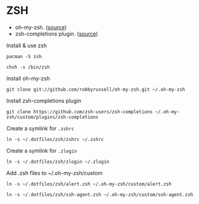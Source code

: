 # ZSH

*   oh-my-zsh. ([source][1])
*   zsh-completions plugin. ([source][2])

Install & use zsh

`pacman -S zsh`

`chsh -s /bin/zsh`

Install oh-my-zsh

`git clone git://github.com/robbyrussell/oh-my-zsh.git ~/.oh-my-zsh`

Install zsh-completions plugin

`git clone https://github.com/zsh-users/zsh-completions
 ~/.oh-my-zsh/custom/plugins/zsh-completions`

Create a symlink for `.zshrc`

`ln -s ~/.dotfiles/zsh/zshrc ~/.zshrc`

Create a symlink for `.zlogin`

`ln -s ~/.dotfiles/zsh/zlogin ~/.zlogin`

Add .zsh files to ~/.oh-my-zsh/custom

`ln -s ~/.dotfiles/zsh/alert.zsh ~/.oh-my-zsh/custom/alert.zsh`

`ln -s ~/.dotfiles/zsh/ssh-agent.zsh ~/.oh-my-zsh/custom/ssh-agent.zsh`

[1]: https://github.com/robbyrussell/oh-my-zsh
[2]: https://github.com/zsh-users/zsh-completions
